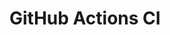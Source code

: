 # GitHub Actions CI
















































































































































































































































































































































































































































































































































































































































































































































































































































































































































































































































































































































































































































































































































































































































































































































































































































































































































































































































































































































































































































































































































































































































































































































































































































































































































































































































